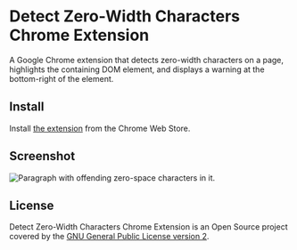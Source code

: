 # Detect Zero-Width Characters Chrome Extension

A Google Chrome extension that detects zero-width characters on a page, highlights the containing DOM element, and displays a warning at the bottom-right of the element.

## Install

Install [the extension](https://chrome.google.com/webstore/detail/detect-zero-width-charact/icibkhaehdofmcbfjfpppogioidkilib) from the Chrome Web Store.

## Screenshot
![Paragraph with offending zero-space characters in it.](http://image.ibb.co/bQNFux/tom_foolery.png)

## License

Detect Zero-Width Characters Chrome Extension is an Open Source project covered by the [GNU General Public License version 2](LICENSE).
